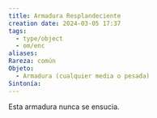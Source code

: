 ```yaml
---
title: Armadura Resplandeciente
creation date: 2024-03-05 17:37
tags:
  - type/object
  - om/enc
aliases: 
Rareza: común
Objeto:
  - Armadura (cualquier media o pesada)
Sintonía:
---
```

Esta armadura nunca se ensucia.